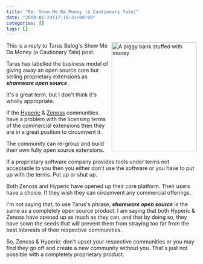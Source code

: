 ```yaml
---
title: "Re: Show Me Da Money (a Cautionary Tale)"
date: "2008-01-23T17:15:31+00:00"
categories: []
tags: []
---
```


<p><img height="289" alt="A piggy bank stuffed with money" src="http://techteapot.com/wp-content/uploads/2008/01/piggy-bank-1.jpg" width="225" align="right" />This is a reply to Tarus Balog's Show Me Da Money (a Cautionary Tale) post.</p>
<p>Tarus has labelled the business model of giving away an open source core but selling proprietary extensions as <em><strong>shareware open source</strong></em>.</p>
<p>It's a great term, but I don't think it's wholly appropriate.</p>
<p>If the <a href="http://www.hyperic.com/blog/hyperic/">Hyperic</a> &amp; <a href="http://blog.zenoss.com/">Zenoss</a> communities have a problem with the licensing terms of the commercial extensions then they are in a great position to circumvent it.</p>
<p>The community can re-group and build their own fully open source extensions.</p>
<p>If a proprietary software company provides tools under terms not acceptable to you then you either don't use the software or you have to put up with the terms. Put up or shut up.</p>
<p>Both Zenoss and Hyperic have opened up their core platform. Their users have a choice. If they wish they can circumvent any commercial offerings.</p>
<p>I'm not saying that, to use Tarus's phrase, <strong><em>shareware open source</em></strong> is the same as a completely open source product. I am saying that both Hyperic &amp; Zenoss have opened up as much as they can, and that by doing so, they have sown the seeds that will prevent them from straying too far from the best interests of their respective communities.</p>
<p>So, Zenoss &amp; Hyperic: don't upset your respective communities or you may find they go off and create a new community without you. That's just not possible with a completely proprietary product.</p>
